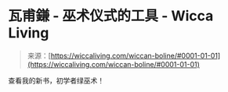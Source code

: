 <!--yml

category: 未分类

date: 2024-06-12 18:26:36

-->

# 瓦甫鎌 - 巫术仪式的工具 - Wicca Living

> 来源：[https://wiccaliving.com/wiccan-boline/#0001-01-01](https://wiccaliving.com/wiccan-boline/#0001-01-01)

查看我的新书，初学者绿巫术！
